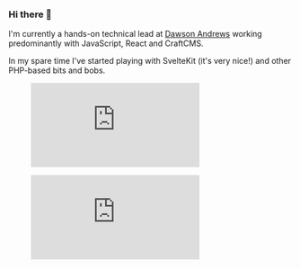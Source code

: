 ### Hi there 👋

<!--
**JamesNock/JamesNock** is a ✨ _special_ ✨ repository because its `README.md` (this file) appears on your GitHub profile.

Here are some ideas to get you started:

- 🔭 I’m currently working on ...
- 🌱 I’m currently learning ...
- 👯 I’m looking to collaborate on ...
- 🤔 I’m looking for help with ...
- 💬 Ask me about ...
- 📫 How to reach me: ...
- 😄 Pronouns: ...
- ⚡ Fun fact: ...
-->

I'm currently a hands-on technical lead at [Dawson Andrews](https://www.dawsonandrews.com/) working predominantly with JavaScript, React and CraftCMS.

In my spare time I've started playing with SvelteKit (it's very nice!) and other PHP-based bits and bobs.

<figure><embed src="https://wakatime.com/share/@7f1a8850-0b9e-44f1-870e-6ed6e8fd6f3b/0d6856bb-e449-4586-be4b-4f49eeafd7ee.svg"></embed></figure>

<figure><embed src="https://wakatime.com/share/@7f1a8850-0b9e-44f1-870e-6ed6e8fd6f3b/b2286a00-491e-450b-94dc-16b6f07da3a8.svg"></embed></figure>


